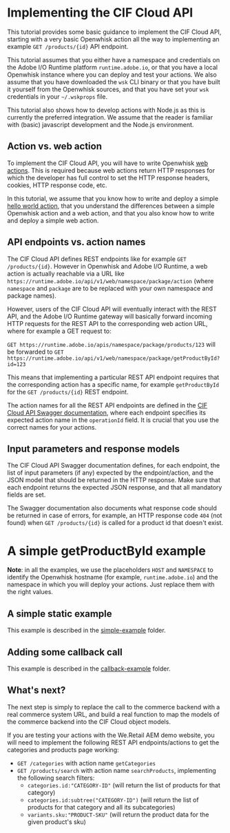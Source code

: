 # Implementing the CIF Cloud API

This tutorial provides some basic guidance to implement the CIF Cloud API, starting with a very basic Openwhisk action all the way to implementing an example `GET /products/{id}` API endpoint.

This tutorial assumes that you either have a namespace and credentials on the Adobe I/O Runtime platform `runtime.adobe.io`, or that you have a local Openwhisk instance where you can deploy and test your actions. We also assume that you have downloaded the `wsk` CLI binary or that you have built it yourself from the Openwhisk sources, and that you have set your `wsk` credentials in your `~/.wskprops` file.

This tutorial also shows how to develop actions with Node.js as this is currently the preferred integration. We assume that the reader is familiar with (basic) javascript development and the Node.js environment.

## Action vs. web action

To implement the CIF Cloud API, you will have to write Openwhisk [web actions](https://github.com/apache/incubator-openwhisk/blob/master/docs/webactions.md). This is required because web actions return HTTP responses for which the developer has full control to set the HTTP response headers, cookies, HTTP response code, etc.

In this tutorial, we assume that you know how to write and deploy a simple [hello world action](https://github.com/apache/incubator-openwhisk/blob/master/docs/actions.md), that you understand the differences between a simple Openwhisk action and a web action, and that you also know how to write and deploy a simple web action.

## API endpoints vs. action names

The CIF Cloud API defines REST endpoints like for example `GET /products/{id}`. However in Openwhisk and Adobe I/O Runtime, a web action is actually reachable via a URL like `https://runtime.adobe.io/api/v1/web/namespace/package/action` (where `namespace` and `package` are to be replaced with your own namespace and package names).

However, users of the CIF Cloud API will eventually interact with the REST API, and the Adobe I/O Runtime gateway will basically forward incoming HTTP requests for the REST API to the corresponding web action URL, where for example a GET request to:

`GET https://runtime.adobe.io/apis/namespace/package/products/123` will be forwarded to 
`GET https://runtime.adobe.io/api/v1/web/namespace/package/getProductById?id=123`

This means that implementing a particular REST API endpoint requires that the corresponding action has a specific name, for example `getProductById` for the `GET /products/{id}` REST endpoint.

The action names for all the REST API endpoints are defined in the [CIF Cloud API Swagger documentation](../api/swagger.json), where each endpoint specifies its expected action name in the `operationId` field. It is crucial that you use the correct names for your actions.

## Input parameters and response models

The CIF Cloud API Swagger documentation defines, for each endpoint, the list of input parameters (if any) expected by the endpoint/action, and the JSON model that should be returned in the HTTP response. Make sure that each endpoint returns the expected JSON response, and that all mandatory fields are set.

The Swagger documentation also documents what response code should be returned in case of errors, for example, an HTTP response code `404` (not found) when `GET /products/{id}` is called for a product id that doesn't exist.

# A simple getProductById example

**Note**: in all the examples, we use the placeholders `HOST` and `NAMESPACE` to identify the Openwhisk hostname (for example, `runtime.adobe.io`) and the namespace in which you will deploy your actions. Just replace them with the right values.

## A simple static example

This example is described in the [simple-example](simple-example) folder.

## Adding some callback call

This example is described in the [callback-example](callback-example) folder.

## What's next?

The next step is simply to replace the call to the commerce backend with a real commerce system URL, and build a real function to map the models of the commerce backend into the CIF Cloud object models.

If you are testing your actions with the We.Retail AEM demo website, you will need to implement the following REST API endpoints/actions to get the categories and products page working:
* `GET /categories` with action name `getCategories`
* `GET /products/search` with action name `searchProducts`, implementing the following search filters:
  * `categories.id:"CATEGORY-ID"` (will return the list of products for that category)
  * `categories.id:subtree("CATEGORY-ID")` (will return the list of products for that category and all its subcategories)
  * `variants.sku:"PRODUCT-SKU"` (will return the product data for the given product's sku)
